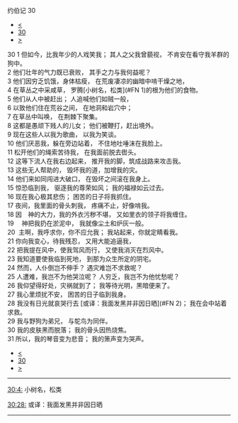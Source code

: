 ﻿





 约伯记 30




* [<](bible/JOB29.md)
* [30](bible/JOB.md)
* [>](bible/JOB31.md)



 
30 
1 但如今，比我年少的人戏笑我； 其人之父我曾藐视， 不肯安在看守我羊群的狗中。  
2 他们壮年的气力既已衰败， 其手之力与我何益呢？  
3 他们因穷乏饥饿，身体枯瘦， 在荒废凄凉的幽暗中啃干燥之地，  
4 在草丛之中采咸草， 罗腾[小树名，松类](#FN
1)的根为他们的食物。  
5 他们从人中被赶出； 人追喊他们如贼一般，  
6 以致他们住在荒谷之间， 在地洞和岩穴中；  
7 在草丛中叫唤， 在荆棘下聚集。  
8 这都是愚顽下贱人的儿女； 他们被鞭打，赶出境外。     
9 现在这些人以我为歌曲， 以我为笑谈。  
10 他们厌恶我，躲在旁边站着， 不住地吐唾沫在我脸上。  
11 松开他们的绳索苦待我， 在我面前脱去辔头。  
12 这等下流人在我右边起来， 推开我的脚，筑成战路来攻击我。  
13 这些无人帮助的， 毁坏我的道，加增我的灾。  
14 他们来如同闯进大破口， 在毁坏之间滚在我身上。  
15 惊恐临到我， 驱逐我的尊荣如风； 我的福禄如云过去。     
16 现在我心极其悲伤； 困苦的日子将我抓住。  
17 夜间，我里面的骨头刺我， 疼痛不止，好像啃我。  
18 因　神的大力，我的外衣污秽不堪， 又如里衣的领子将我缠住。  
19 　神把我扔在淤泥中， 我就像尘土和炉灰一般。  
20  主啊，我呼求你，你不应允我； 我站起来，你就定睛看我。  
21 你向我变心，待我残忍， 又用大能追逼我，  
22 把我提在风中，使我驾风而行， 又使我消灭在烈风中。  
23 我知道要使我临到死地， 到那为众生所定的阴宅。     
24 然而，人仆倒岂不伸手？ 遇灾难岂不求救呢？  
25 人遭难，我岂不为他哭泣呢？ 人穷乏，我岂不为他忧愁呢？  
26 我仰望得好处，灾祸就到了； 我等待光明，黑暗便来了。  
27 我心里烦扰不安， 困苦的日子临到我身。  
28 我没有日光就哀哭行去 [或译：我面发黑并非因日晒](#FN
2)； 我在会中站着求救。  
29 我与野狗为弟兄， 与鸵鸟为同伴。  
30 我的皮肤黑而脱落； 我的骨头因热烧焦。  
31 所以，我的琴音变为悲音； 我的箫声变为哭声。 
* [<](bible/JOB29.md)
* [30](bible/JOB.md)
* [>](bible/JOB31.md)





---


[30:4:](#V4)
小树名，松类


[30:28:](#V28)
或译：我面发黑并非因日晒




---









